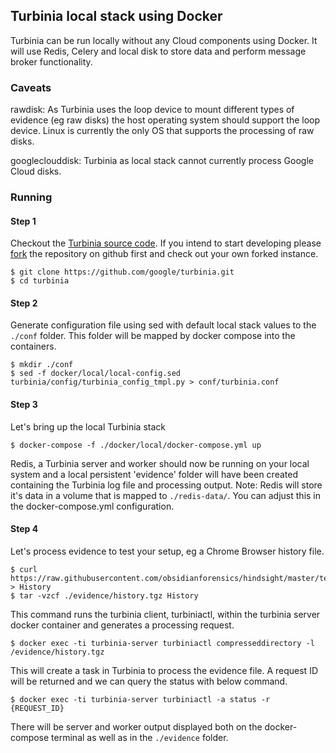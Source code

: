 ## Turbinia local stack using Docker
Turbinia can be run locally without any Cloud components using Docker. It will use Redis, Celery and local disk to store data and perform message broker functionality.

### Caveats
rawdisk: As Turbinia uses the loop device to mount different types of evidence (eg raw disks) the host operating system should support the loop device. Linux is currently the only OS that supports the processing of raw disks.

googleclouddisk: Turbinia as local stack cannot currently process Google Cloud disks.

### Running

#### Step 1
Checkout the [Turbinia source code](https://github.com/google/turbinia). If you intend to start developing please [fork](https://docs.github.com/en/github/getting-started-with-github/fork-a-repo) the repository on github first and check out your own forked instance.
```
$ git clone https://github.com/google/turbinia.git
$ cd turbinia
```
#### Step 2
Generate configuration file using sed with default local stack values to the ```./conf``` folder. This folder will be mapped by docker compose into the containers.
```
$ mkdir ./conf
$ sed -f docker/local/local-config.sed turbinia/config/turbinia_config_tmpl.py > conf/turbinia.conf
```
#### Step 3
Let's bring up the local Turbinia stack
```
$ docker-compose -f ./docker/local/docker-compose.yml up
```
Redis, a Turbinia server and worker should now be running on your local system and a local persistent 'evidence' folder will have been created containing the Turbinia log file and processing output.
Note: Redis will store it's data in a volume that is mapped to ```./redis-data/```. You can adjust this in the docker-compose.yml configuration.
#### Step 4
Let's process evidence to test your setup, eg a Chrome Browser history file.
```
$ curl https://raw.githubusercontent.com/obsidianforensics/hindsight/master/tests/fixtures/profiles/60/History > History
$ tar -vzcf ./evidence/history.tgz History
```
This command runs the turbinia client, turbiniactl, within the turbinia server docker container and generates a processing request.
```
$ docker exec -ti turbinia-server turbiniactl compresseddirectory -l /evidence/history.tgz
```
This will create a task in Turbinia to process the evidence file. A request ID will be returned and we can query the status with below command.
```
$ docker exec -ti turbinia-server turbiniactl -a status -r {REQUEST_ID}
```
There will be server and worker output displayed both on the docker-compose terminal as well as in the ```./evidence``` folder.
